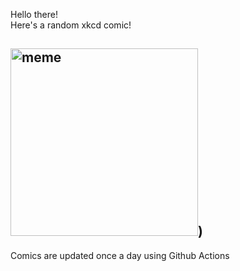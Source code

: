 Hello there! <br>Here's a random xkcd comic!<br>
## <img src="https://imgs.xkcd.com/comics/secretary_part_2.png" alt="meme" width="300"/>)<br>
Comics are updated once a day using Github Actions